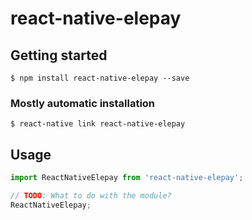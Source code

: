 # react-native-elepay

## Getting started

`$ npm install react-native-elepay --save`

### Mostly automatic installation

`$ react-native link react-native-elepay`

## Usage
```javascript
import ReactNativeElepay from 'react-native-elepay';

// TODO: What to do with the module?
ReactNativeElepay;
```
